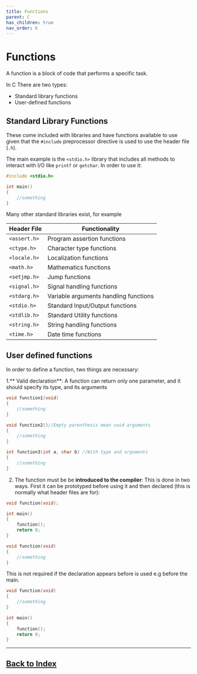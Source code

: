 ```yaml
---
title: Functions
parent: C
has_children: true
nav_order: 6
---
```


# Functions

A function is a block of code that performs a specific task. 

In C There are two types:

- Standard library functions
- User-defined functions

## Standard Library Functions

These come included with libraries and have functions available to use given that the `#include` preprocessor directive is used to use the header file (`.h`).

The main example is the `<stdio.h>` library that includes all methods to interact with I/O like `printf` or `getchar`. In order to use it:

```c
#include <stdio.h>

int main()
{
    //something
}
```

Many other standard libraries exist, for example

Header File | Functionality
---|---
`<assert.h>`  |  Program assertion functions
`<ctype.h>`	|  Character type functions
`<locale.h>`	|  Localization functions
`<math.h>`	|  Mathematics functions
`<setjmp.h>`	|  Jump functions
`<signal.h>`	|  Signal handling functions
`<stdarg.h>`	|  Variable arguments handling functions
`<stdio.h>`	|  Standard Input/Output functions
`<stdlib.h>`	|  Standard Utility functions
`<string.h>`	|  String handling functions
`<time.h>`	|  Date time functions


## User defined functions

In order to define a function, two things are necessary: 

1.** Valid declaration**: A function can return only one parameter, and it should specify its type, and its arguments
```c
void function1(void)
{
    //something
}

void function2()//Empty parenthesis mean void arguments
{
    //something
}

int function3(int a, char b) //With type and arguments
{
    //something
}
```

2. The function must be  be **introduced to the compiler**: This is done in two ways. First it can be prototyped before using it and then declared (this is normally what header files are for):

```c
void function(void);

int main()
{
    function();
    return 0;
}

void function(void)
{
    //something
}
```

This is not required if the declaration appears before is used e.g before the main.

```c
void function(void)
{
    //something
}

int main()
{
    function();
    return 0;
}
```

------------------------------
## [Back to Index](../Aa_Index.md)






